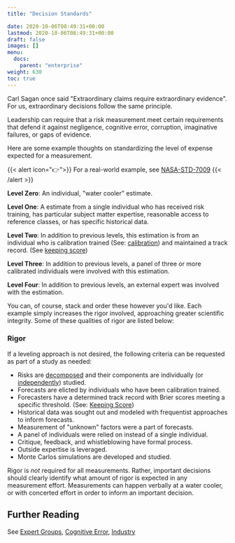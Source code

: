 ```yaml
---
title: "Decision Standards"

date: 2020-10-06T08:49:31+00:00
lastmod: 2020-10-06T08:49:31+00:00
draft: false
images: []
menu:
  docs:
    parent: "enterprise"
weight: 630
toc: true
---
```


Carl Sagan once said \"Extraordinary claims require extraordinary
evidence\". For us, extraordinary decisions follow the same principle.

Leadership can require that a risk measurement meet certain
requirements that defend it against negligence, cognitive error,
corruption, imaginative failures, or gaps of evidence.

Here are some example thoughts on standardizing the level of expense expected for a measurement.

{{< alert icon="👉">}}
For a real-world example, see
[NASA-STD-7009](https://standards.nasa.gov/standard/nasa/nasa-std-7009)
{{< /alert >}}

**Level Zero**: An individual, "water cooler" estimate.

**Level One**: A estimate from a single individual who has received risk training, has particular subject matter expertise, reasonable access to reference classes, or has specific historical data.

**Level Two**: In addition to previous levels, this estimation is from an individual who is calibration trained (See: [calibration](/simple-risk/docs/estimation/forecasting/#calibration)) and maintained a track record. (See [keeping score](/simple-risk/docs/estimation/forecasting/#keeping-score))

**Level Three**: In addition to previous levels, a panel of three or more calibrated individuals were involved with this estimation.

**Level Four**: In addition to previous levels, an external expert was involved with the estimation.

You can, of course, stack and order these however you'd like. Each example simply increases the rigor involved, approaching greater scientific integrity. Some of these qualities of rigor are listed below: 

### Rigor

If a leveling approach is not desired, the following criteria can be requested as part of a study as needed:

- Risks are [decomposed](https://en.wikipedia.org/wiki/Fermi_problem) and their components are individually (or [independently](https://ought.org/updates/2020-01-11-arguments)) studied.
- Forecasts are elicted by individuals who have been calibration
    trained.
- Forecasters have a determined track record with Brier scores meeting a specific threshold. (See: [Keeping Score](http://localhost:1313/docs/estimation/forecasting/#keeping-score))
- Historical data was sought out and modeled with frequentist approaches to inform forecasts.
- Measurement of \"unknown\" factors were a part of forecasts.
- A panel of individuals were relied on instead of a single individual.
- Critique, feedback, and whistleblowing have formal process.
- Outside expertise is leveraged.
- Monte Carlos simulations are developed and studied.

Rigor is _not_ required for all measurements. Rather, important decisions should clearly identify what amount of rigor is expected in any measurement effort. Measurements can happen verbally at a water cooler, or with concerted effort in order to inform an important decision.

## Further Reading

See [Expert Groups](/simple-risk/docs/other/reading-material/#expert-groups),
[Cognitive Error](/simple-risk/docs/other/reading-material/#cognitive-error),
[Industry](/simple-risk/docs/other/reading-material/#industry-examples)
